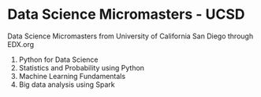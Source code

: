# Data Science Micromasters - UCSD
Data Science Micromasters from University of California San Diego through EDX.org

1) Python for Data Science 
2) Statistics and Probability using Python 
3) Machine Learning Fundamentals 
4) Big data analysis using Spark 
